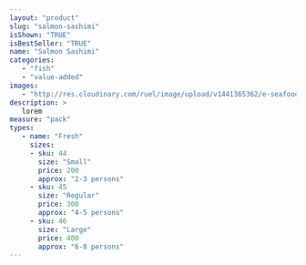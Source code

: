 ```yaml
---
layout: "product"
slug: "salmon-sashimi"
isShown: "TRUE"
isBestSeller: "TRUE"
name: "Salmon Sashimi"
categories:
   - "fish"
   - "value-added"
images:
   - "http://res.cloudinary.com/ruel/image/upload/v1441365362/e-seafoods/salmon-sashimi.jpg"
description: >
   lorem
measure: "pack"
types: 
   - name: "Fresh"
     sizes: 
     - sku: 44
       size: "Small"
       price: 200
       approx: "2-3 persons"
     - sku: 45
       size: "Regular"
       price: 300
       approx: "4-5 persons"
     - sku: 46
       size: "Large"
       price: 400
       approx: "6-8 persons"
---
```


